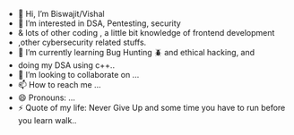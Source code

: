 - 👋 Hi, I’m Biswajit/Vishal 
- 👀 I’m interested in DSA, Pentesting, security
-    & lots of other coding , a little bit knowledge of frontend development
-    ,other cybersecurity related stuffs.
- 🌱 I’m currently learning Bug Hunting 🪲 and ethical hacking, and
-    doing my DSA using c++..
- 💞️ I’m looking to collaborate on ...
- 📫 How to reach me ...
- 😄 Pronouns: ...
- ⚡ Quote of my life: Never Give Up and some time you have to run before you learn walk..

<!---
rout369/rout369 is a ✨ special ✨ repository because its `README.md` (this file) appears on your GitHub profile.
You can click the Preview link to take a look at your changes.
--->
